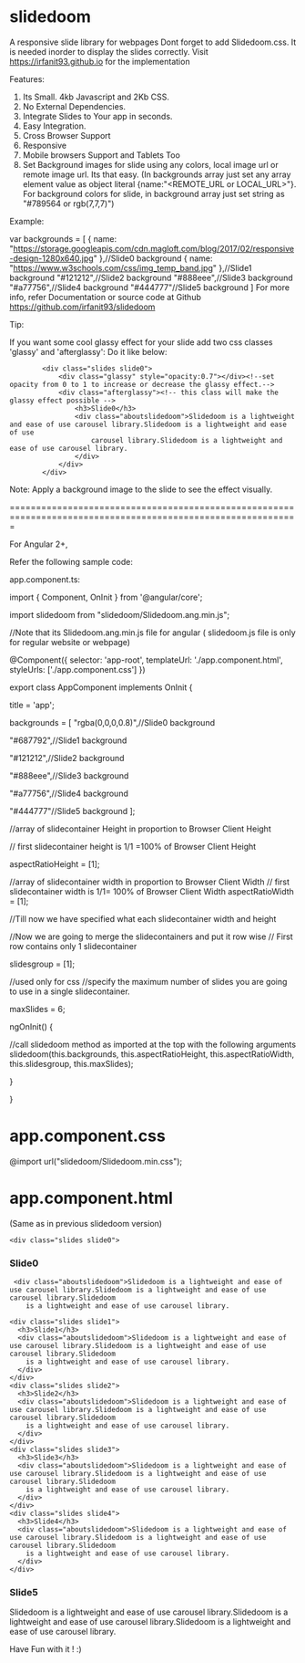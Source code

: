 # slidedoom
A responsive slide library for webpages
Dont forget to add Slidedoom.css. It is needed inorder to display the slides correctly. 
Visit https://irfanit93.github.io for the implementation

Features:
1. Its Small. 4kb Javascript and 2Kb CSS.
2. No External Dependencies.
2. Integrate Slides to Your app in seconds.
3. Easy Integration.
4. Cross Browser Support
5. Responsive
6. Mobile browsers Support and Tablets Too
7. Set Background images for slide using any colors, local image url or remote image url. Its that easy. (In backgrounds array just set any array element value as object literal {name:"<REMOTE_URL or LOCAL_URL>"}. For background colors for slide, in background array just set string as "#789564 or rgb(7,7,7)")

Example:

var backgrounds = [
            { name: "https://storage.googleapis.com/cdn.magloft.com/blog/2017/02/responsive-design-1280x640.jpg" },//Slide0 background
            { name: "https://www.w3schools.com/css/img_temp_band.jpg" },//Slide1 background
            "#121212",//Slide2 background
            "#888eee",//Slide3 background
            "#a77756",//Slide4 background
            "#444777"//Slide5 background
        ]
For more info, refer Documentation or source code at Github https://github.com/irfanit93/slidedoom

Tip:

If you want some cool glassy effect for your slide add two css classes 'glassy' and 'afterglassy': Do it like below:

            <div class="slides slide0">
                <div class="glassy" style="opacity:0.7"></div><!--set opacity from 0 to 1 to increase or decrease the glassy effect.-->
                <div class="afterglassy"><!-- this class will make the glassy effect possible -->
                    <h3>Slide0</h3>
                    <div class="aboutslidedoom">Slidedoom is a lightweight and ease of use carousel library.Slidedoom is a lightweight and ease of use
                        carousel library.Slidedoom is a lightweight and ease of use carousel library.
                    </div>
                </div>
            </div>

Note: Apply a background image to the slide to see the effect visually.

=============================================================================================================

For Angular 2+,

Refer the following sample code:

app.component.ts:


import { Component, OnInit } from '@angular/core';


import slidedoom from "slidedoom/Slidedoom.ang.min.js";

 //Note that its Slidedoom.ang.min.js file for angular  ( slidedoom.js file is only for regular website or webpage)

@Component({
  selector: 'app-root',
  templateUrl: './app.component.html',
  styleUrls: ['./app.component.css']
})

export class AppComponent implements OnInit {
  
title = 'app';
  
backgrounds = [
    "rgba(0,0,0,0.8)",//Slide0 background
   
 "#687792",//Slide1 background
    
"#121212",//Slide2 background
    
"#888eee",//Slide3 background
   
 "#a77756",//Slide4 background
    
"#444777"//Slide5 background
  ];
  

  
//array of slidecontainer Height in proportion to Browser Client Height
 
 // first slidecontainer height is 1/1 =100%  of Browser Client Height
 
 aspectRatioHeight = [1];
 
 //array of slidecontainer width in proportion to Browser Client Width
  // first slidecontainer width is 1/1= 100%  of Browser Client Width
  aspectRatioWidth = [1];

  
//Till now we have specified what each slidecontainer width and height

  //Now we are going to  merge the slidecontainers and put it row wise
  // First row contains only 1 slidecontainer
 
 slidesgroup = [1];

 
 //used only for css
  //specify the maximum number of slides you are going to use in a single slidecontainer.
  
maxSlides = 6;
  
ngOnInit() {
    
//call slidedoom method as imported at the top  with the following arguments
slidedoom(this.backgrounds, this.aspectRatioHeight, this.aspectRatioWidth, this.slidesgroup, this.maxSlides);



}

}


app.component.css
=================
@import url("slidedoom/Slidedoom.min.css");

app.component.html
=================
(Same as in previous slidedoom version)

<div class="slidecontainer">
  
<div class="slidezimple">

    <div class="slides slide0">
   
   <h3>Slide0</h3>
 
     <div class="aboutslidedoom">Slidedoom is a lightweight and ease of use carousel library.Slidedoom is a lightweight and ease of use carousel library.Slidedoom
        is a lightweight and ease of use carousel library.
     
 </div>
  
  </div>

    <div class="slides slide1">
      <h3>Slide1</h3>
      <div class="aboutslidedoom">Slidedoom is a lightweight and ease of use carousel library.Slidedoom is a lightweight and ease of use carousel library.Slidedoom
        is a lightweight and ease of use carousel library.
      </div>
    </div>
    <div class="slides slide2">
      <h3>Slide2</h3>
      <div class="aboutslidedoom">Slidedoom is a lightweight and ease of use carousel library.Slidedoom is a lightweight and ease of use carousel library.Slidedoom
        is a lightweight and ease of use carousel library.
      </div>
    </div>
    <div class="slides slide3">
      <h3>Slide3</h3>
      <div class="aboutslidedoom">Slidedoom is a lightweight and ease of use carousel library.Slidedoom is a lightweight and ease of use carousel library.Slidedoom
        is a lightweight and ease of use carousel library.
      </div>
    </div>
    <div class="slides slide4">
      <h3>Slide4</h3>
      <div class="aboutslidedoom">Slidedoom is a lightweight and ease of use carousel library.Slidedoom is a lightweight and ease of use carousel library.Slidedoom
        is a lightweight and ease of use carousel library.
      </div>
    </div>
   
 <div class="slides slide5">
     
 <h3>Slide5</h3>
      <div class="aboutslidedoom">Slidedoom is a lightweight and ease of use carousel library.Slidedoom is a lightweight and ease of use carousel library.Slidedoom
        is a lightweight and ease of use carousel library.
      
</div>
   
 </div>
  
</div>

</div>

<router-outlet></router-outlet>

Have Fun with it ! :)
